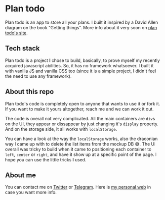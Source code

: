 # Plan todo
Plan todo is an app to store all your plans. I built it inspired by a David Allen diagram on the book "Getting things". More info about it very soon on [plan todo's site](https://carloszbent.github.io/Plan-todo).

## Tech stack
Plan todo is a project I chose to build, basically, to prove myself my recently acquired javascript abilities. So, it has no framework whatsoever. I built it with vanilla JS and vanilla CSS too (since it is a simple project, I didn't feel the need to use any framework).

## About this repo
Plan todo's code is completely open to anyone that wants to use it or fork it. If you want to make it yours altogether, reach me and we can work it out.

The code is overall not very complicated. All the main containers are `div`s on the UI, they appear or dissappear by just changing it's `display` property. And on the storage side, it all works with `localStorage`.

You can have a look at the way the `localStorage` works, also the draconian way I came up with to delete the list items from the mockup DB 😅. The UI overall was tricky to build when it came to positioning each container to `left`, `center` or `right`, and have it show up at a specific point of the page. I hope you can use the little tricks I used.

## About me
You can contact me on [Twitter](https://twitter.com/CarlosZBent/) or [Telegram](https://t.me/carloszbent_channel). Here is [my personal web](https://carlos-z-bent.com) in case you want more info.
